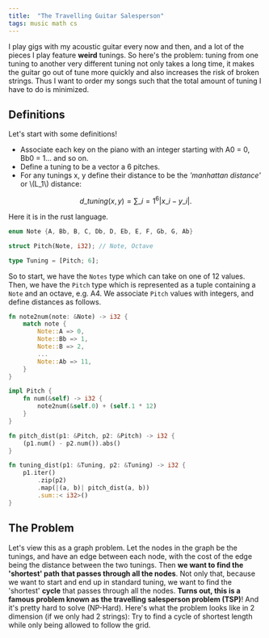 ```yaml
---
title:  "The Travelling Guitar Salesperson"
tags: music math cs
---
```




I play gigs with my acoustic guitar every now and then, and a lot of the pieces I play feature **weird** tunings. So here's the problem: tuning from one tuning to another very different tuning not only takes a long time, it makes the guitar go out of tune more quickly and also increases the risk of broken strings. Thus I want to order my songs such that the total amount of tuning I have to do is minimized.

## Definitions
Let's start with some definitions!
* Associate each key on the piano with an integer starting with A0 = 0, Bb0 = 1... and so on.
* Define a tuning to be a vector a 6 pitches.
* For any tunings x, y define their distance to be the *'manhattan distance'* or \\(L_1\\) distance:

$$d\_{tuning}(x, y) = \sum\_{i=1}^6 |x\_i - y\_i|.$$

Here it is in the rust language.

```rust
enum Note {A, Bb, B, C, Db, D, Eb, E, F, Gb, G, Ab}

struct Pitch(Note, i32); // Note, Octave

type Tuning = [Pitch; 6];
```

So to start, we have the `Notes` type which can take on one of 12 values. Then, we have the `Pitch` type which is represented as a tuple containing a `Note` and an octave, e.g. A4. We associate `Pitch` values with integers, and define distances as follows.

```rust
fn note2num(note: &Note) -> i32 {
    match note {
        Note::A => 0,
        Note::Bb => 1,
        Note::B => 2,
        ...
        Note::Ab => 11,
    }
}

impl Pitch {
    fn num(&self) -> i32 {
        note2num(&self.0) + (self.1 * 12)
    }
}

fn pitch_dist(p1: &Pitch, p2: &Pitch) -> i32 {
    (p1.num() - p2.num()).abs()
}

fn tuning_dist(p1: &Tuning, p2: &Tuning) -> i32 {
    p1.iter()
        .zip(p2)
        .map(|(a, b)| pitch_dist(a, b))
        .sum::< i32>()
}
```

## The Problem

Let's view this as a graph problem. Let the nodes in the graph be the tunings, and have an edge between each node, with the cost of the edge being the distance between the two tunings. Then **we want to find the 'shortest' path that passes through all the nodes**. Not only that, because we want to start and end up in standard tuning, we want to find the 'shortest' **cycle** that passes through all the nodes. **Turns out, this is a famous problem known as the travelling salesperson problem (TSP)**! And it's pretty hard to solve (NP-Hard). Here's what the problem looks like in 2 dimension (if we only had 2 strings): Try to find a cycle of shortest length while only being allowed to follow the grid.


<script type="text/javascript">window.PlotlyConfig = {MathJaxConfig: 'local'};</script>
<script src="https://cdn.plot.ly/plotly-latest.min.js"></script>    
<div id="95301a00-ba5c-49e0-8b5c-34428713a00d" class="plotly-graph-div" style="height:100%; width:40%;"></div>
<script type="text/javascript">
    window.PLOTLYENV=window.PLOTLYENV || {};
    if (document.getElementById("95301a00-ba5c-49e0-8b5c-34428713a00d")) {
        Plotly.newPlot(
            '95301a00-ba5c-49e0-8b5c-34428713a00d',
            [{"hovertemplate": "first_string=%{x}<br>second_string=%{y}<br>size=%{marker.size}<extra></extra>", "legendgroup": "", "marker": {"color": "#636efa", "size": [4, 4, 4, 4, 4, 4, 4, 4, 4, 4, 4], "sizemode": "area", "sizeref": 0.01, "symbol": "circle"}, "mode": "markers", "name": "", "orientation": "v", "showlegend": false, "type": "scatter", "x": [2, 4, 5, 4, 3, 1, 4, 4, 6, 6, 3], "xaxis": "x", "y": [4, 1, 3, 2, 5, 1, 6, 4, 1, 6, 3], "yaxis": "y"}],
            {"legend": {"itemsizing": "constant", "tracegroupgap": 0}, "margin": {"t": 60}, "template": {"data": {"bar": [{"error_x": {"color": "#2a3f5f"}, "error_y": {"color": "#2a3f5f"}, "marker": {"line": {"color": "white", "width": 0.5}}, "type": "bar"}], "barpolar": [{"marker": {"line": {"color": "white", "width": 0.5}}, "type": "barpolar"}], "carpet": [{"aaxis": {"endlinecolor": "#2a3f5f", "gridcolor": "#C8D4E3", "linecolor": "#C8D4E3", "minorgridcolor": "#C8D4E3", "startlinecolor": "#2a3f5f"}, "baxis": {"endlinecolor": "#2a3f5f", "gridcolor": "#C8D4E3", "linecolor": "#C8D4E3", "minorgridcolor": "#C8D4E3", "startlinecolor": "#2a3f5f"}, "type": "carpet"}], "choropleth": [{"colorbar": {"outlinewidth": 0, "ticks": ""}, "type": "choropleth"}], "contour": [{"colorbar": {"outlinewidth": 0, "ticks": ""}, "colorscale": [[0.0, "#0d0887"], [0.1111111111111111, "#46039f"], [0.2222222222222222, "#7201a8"], [0.3333333333333333, "#9c179e"], [0.4444444444444444, "#bd3786"], [0.5555555555555556, "#d8576b"], [0.6666666666666666, "#ed7953"], [0.7777777777777778, "#fb9f3a"], [0.8888888888888888, "#fdca26"], [1.0, "#f0f921"]], "type": "contour"}], "contourcarpet": [{"colorbar": {"outlinewidth": 0, "ticks": ""}, "type": "contourcarpet"}], "heatmap": [{"colorbar": {"outlinewidth": 0, "ticks": ""}, "colorscale": [[0.0, "#0d0887"], [0.1111111111111111, "#46039f"], [0.2222222222222222, "#7201a8"], [0.3333333333333333, "#9c179e"], [0.4444444444444444, "#bd3786"], [0.5555555555555556, "#d8576b"], [0.6666666666666666, "#ed7953"], [0.7777777777777778, "#fb9f3a"], [0.8888888888888888, "#fdca26"], [1.0, "#f0f921"]], "type": "heatmap"}], "heatmapgl": [{"colorbar": {"outlinewidth": 0, "ticks": ""}, "colorscale": [[0.0, "#0d0887"], [0.1111111111111111, "#46039f"], [0.2222222222222222, "#7201a8"], [0.3333333333333333, "#9c179e"], [0.4444444444444444, "#bd3786"], [0.5555555555555556, "#d8576b"], [0.6666666666666666, "#ed7953"], [0.7777777777777778, "#fb9f3a"], [0.8888888888888888, "#fdca26"], [1.0, "#f0f921"]], "type": "heatmapgl"}], "histogram": [{"marker": {"colorbar": {"outlinewidth": 0, "ticks": ""}}, "type": "histogram"}], "histogram2d": [{"colorbar": {"outlinewidth": 0, "ticks": ""}, "colorscale": [[0.0, "#0d0887"], [0.1111111111111111, "#46039f"], [0.2222222222222222, "#7201a8"], [0.3333333333333333, "#9c179e"], [0.4444444444444444, "#bd3786"], [0.5555555555555556, "#d8576b"], [0.6666666666666666, "#ed7953"], [0.7777777777777778, "#fb9f3a"], [0.8888888888888888, "#fdca26"], [1.0, "#f0f921"]], "type": "histogram2d"}], "histogram2dcontour": [{"colorbar": {"outlinewidth": 0, "ticks": ""}, "colorscale": [[0.0, "#0d0887"], [0.1111111111111111, "#46039f"], [0.2222222222222222, "#7201a8"], [0.3333333333333333, "#9c179e"], [0.4444444444444444, "#bd3786"], [0.5555555555555556, "#d8576b"], [0.6666666666666666, "#ed7953"], [0.7777777777777778, "#fb9f3a"], [0.8888888888888888, "#fdca26"], [1.0, "#f0f921"]], "type": "histogram2dcontour"}], "mesh3d": [{"colorbar": {"outlinewidth": 0, "ticks": ""}, "type": "mesh3d"}], "parcoords": [{"line": {"colorbar": {"outlinewidth": 0, "ticks": ""}}, "type": "parcoords"}], "pie": [{"automargin": true, "type": "pie"}], "scatter": [{"marker": {"colorbar": {"outlinewidth": 0, "ticks": ""}}, "type": "scatter"}], "scatter3d": [{"line": {"colorbar": {"outlinewidth": 0, "ticks": ""}}, "marker": {"colorbar": {"outlinewidth": 0, "ticks": ""}}, "type": "scatter3d"}], "scattercarpet": [{"marker": {"colorbar": {"outlinewidth": 0, "ticks": ""}}, "type": "scattercarpet"}], "scattergeo": [{"marker": {"colorbar": {"outlinewidth": 0, "ticks": ""}}, "type": "scattergeo"}], "scattergl": [{"marker": {"colorbar": {"outlinewidth": 0, "ticks": ""}}, "type": "scattergl"}], "scattermapbox": [{"marker": {"colorbar": {"outlinewidth": 0, "ticks": ""}}, "type": "scattermapbox"}], "scatterpolar": [{"marker": {"colorbar": {"outlinewidth": 0, "ticks": ""}}, "type": "scatterpolar"}], "scatterpolargl": [{"marker": {"colorbar": {"outlinewidth": 0, "ticks": ""}}, "type": "scatterpolargl"}], "scatterternary": [{"marker": {"colorbar": {"outlinewidth": 0, "ticks": ""}}, "type": "scatterternary"}], "surface": [{"colorbar": {"outlinewidth": 0, "ticks": ""}, "colorscale": [[0.0, "#0d0887"], [0.1111111111111111, "#46039f"], [0.2222222222222222, "#7201a8"], [0.3333333333333333, "#9c179e"], [0.4444444444444444, "#bd3786"], [0.5555555555555556, "#d8576b"], [0.6666666666666666, "#ed7953"], [0.7777777777777778, "#fb9f3a"], [0.8888888888888888, "#fdca26"], [1.0, "#f0f921"]], "type": "surface"}], "table": [{"cells": {"fill": {"color": "#EBF0F8"}, "line": {"color": "white"}}, "header": {"fill": {"color": "#C8D4E3"}, "line": {"color": "white"}}, "type": "table"}]}, "layout": {"annotationdefaults": {"arrowcolor": "#2a3f5f", "arrowhead": 0, "arrowwidth": 1}, "coloraxis": {"colorbar": {"outlinewidth": 0, "ticks": ""}}, "colorscale": {"diverging": [[0, "#8e0152"], [0.1, "#c51b7d"], [0.2, "#de77ae"], [0.3, "#f1b6da"], [0.4, "#fde0ef"], [0.5, "#f7f7f7"], [0.6, "#e6f5d0"], [0.7, "#b8e186"], [0.8, "#7fbc41"], [0.9, "#4d9221"], [1, "#276419"]], "sequential": [[0.0, "#0d0887"], [0.1111111111111111, "#46039f"], [0.2222222222222222, "#7201a8"], [0.3333333333333333, "#9c179e"], [0.4444444444444444, "#bd3786"], [0.5555555555555556, "#d8576b"], [0.6666666666666666, "#ed7953"], [0.7777777777777778, "#fb9f3a"], [0.8888888888888888, "#fdca26"], [1.0, "#f0f921"]], "sequentialminus": [[0.0, "#0d0887"], [0.1111111111111111, "#46039f"], [0.2222222222222222, "#7201a8"], [0.3333333333333333, "#9c179e"], [0.4444444444444444, "#bd3786"], [0.5555555555555556, "#d8576b"], [0.6666666666666666, "#ed7953"], [0.7777777777777778, "#fb9f3a"], [0.8888888888888888, "#fdca26"], [1.0, "#f0f921"]]}, "colorway": ["#636efa", "#EF553B", "#00cc96", "#ab63fa", "#FFA15A", "#19d3f3", "#FF6692", "#B6E880", "#FF97FF", "#FECB52"], "font": {"color": "#2a3f5f"}, "geo": {"bgcolor": "white", "lakecolor": "white", "landcolor": "white", "showlakes": true, "showland": true, "subunitcolor": "#C8D4E3"}, "hoverlabel": {"align": "left"}, "hovermode": "closest", "mapbox": {"style": "light"}, "paper_bgcolor": "white", "plot_bgcolor": "white", "polar": {"angularaxis": {"gridcolor": "#EBF0F8", "linecolor": "#EBF0F8", "ticks": ""}, "bgcolor": "white", "radialaxis": {"gridcolor": "#EBF0F8", "linecolor": "#EBF0F8", "ticks": ""}}, "scene": {"xaxis": {"backgroundcolor": "white", "gridcolor": "#DFE8F3", "gridwidth": 2, "linecolor": "#EBF0F8", "showbackground": true, "ticks": "", "zerolinecolor": "#EBF0F8"}, "yaxis": {"backgroundcolor": "white", "gridcolor": "#DFE8F3", "gridwidth": 2, "linecolor": "#EBF0F8", "showbackground": true, "ticks": "", "zerolinecolor": "#EBF0F8"}, "zaxis": {"backgroundcolor": "white", "gridcolor": "#DFE8F3", "gridwidth": 2, "linecolor": "#EBF0F8", "showbackground": true, "ticks": "", "zerolinecolor": "#EBF0F8"}}, "shapedefaults": {"line": {"color": "#2a3f5f"}}, "ternary": {"aaxis": {"gridcolor": "#DFE8F3", "linecolor": "#A2B1C6", "ticks": ""}, "baxis": {"gridcolor": "#DFE8F3", "linecolor": "#A2B1C6", "ticks": ""}, "bgcolor": "white", "caxis": {"gridcolor": "#DFE8F3", "linecolor": "#A2B1C6", "ticks": ""}}, "title": {"x": 0.05}, "xaxis": {"automargin": true, "gridcolor": "#EBF0F8", "linecolor": "#EBF0F8", "ticks": "", "title": {"standoff": 15}, "zerolinecolor": "#EBF0F8", "zerolinewidth": 2}, "yaxis": {"automargin": true, "gridcolor": "#EBF0F8", "linecolor": "#EBF0F8", "ticks": "", "title": {"standoff": 15}, "zerolinecolor": "#EBF0F8", "zerolinewidth": 2}}}, "xaxis": {"anchor": "y", "domain": [0.0, 1.0], "dtick": 1, "gridcolor": "lightgray", "gridwidth": 2, "showgrid": true, "showticklabels": false, "tick0": 0, "title": {"text": ""}}, "yaxis": {"anchor": "x", "domain": [0.0, 1.0], "dtick": 1, "gridcolor": "lightgray", "gridwidth": 2, "showgrid": true, "showticklabels": false, "tick0": 0, "title": {"text": ""}}},
            {"responsive": true}
        )
    };
    
</script>


What was the shortest cycle you could find? In this example, the solution is below with length 28.

<script type="text/javascript">window.PlotlyConfig={MathJaxConfig:"local"}</script><script src="https://cdn.plot.ly/plotly-latest.min.js"></script><div id="98b4fca2-9956-4066-ad5b-124fa3772b5b" class="plotly-graph-div" style="height:100%;width:40%"></div><script type="text/javascript">window.PLOTLYENV=window.PLOTLYENV||{},document.getElementById("98b4fca2-9956-4066-ad5b-124fa3772b5b")&&Plotly.newPlot("98b4fca2-9956-4066-ad5b-124fa3772b5b",[{hovertemplate:"first_string=%{x}<br>second_string=%{y}<br>size=%{marker.size}<br>ord=%{text}<extra></extra>",legendgroup:"",marker:{color:"#636efa",size:[4,4,4,4,4,4,4,4,4,4,4],sizemode:"area",sizeref:.01,symbol:"circle"},mode:"markers+text",name:"",orientation:"v",showlegend:!1,text:[0,6,4,5,1,8,2,10,7,3,9],textfont:{size:20},type:"scatter",x:[2,4,5,4,3,1,4,4,6,6,3],xaxis:"x",y:[4,1,3,2,5,1,6,4,1,6,3],yaxis:"y"}],{legend:{itemsizing:"constant",tracegroupgap:0},margin:{t:60},template:{data:{bar:[{error_x:{color:"#2a3f5f"},error_y:{color:"#2a3f5f"},marker:{line:{color:"white",width:.5}},type:"bar"}],barpolar:[{marker:{line:{color:"white",width:.5}},type:"barpolar"}],carpet:[{aaxis:{endlinecolor:"#2a3f5f",gridcolor:"#C8D4E3",linecolor:"#C8D4E3",minorgridcolor:"#C8D4E3",startlinecolor:"#2a3f5f"},baxis:{endlinecolor:"#2a3f5f",gridcolor:"#C8D4E3",linecolor:"#C8D4E3",minorgridcolor:"#C8D4E3",startlinecolor:"#2a3f5f"},type:"carpet"}],choropleth:[{colorbar:{outlinewidth:0,ticks:""},type:"choropleth"}],contour:[{colorbar:{outlinewidth:0,ticks:""},colorscale:[[0,"#0d0887"],[.1111111111111111,"#46039f"],[.2222222222222222,"#7201a8"],[.3333333333333333,"#9c179e"],[.4444444444444444,"#bd3786"],[.5555555555555556,"#d8576b"],[.6666666666666666,"#ed7953"],[.7777777777777778,"#fb9f3a"],[.8888888888888888,"#fdca26"],[1,"#f0f921"]],type:"contour"}],contourcarpet:[{colorbar:{outlinewidth:0,ticks:""},type:"contourcarpet"}],heatmap:[{colorbar:{outlinewidth:0,ticks:""},colorscale:[[0,"#0d0887"],[.1111111111111111,"#46039f"],[.2222222222222222,"#7201a8"],[.3333333333333333,"#9c179e"],[.4444444444444444,"#bd3786"],[.5555555555555556,"#d8576b"],[.6666666666666666,"#ed7953"],[.7777777777777778,"#fb9f3a"],[.8888888888888888,"#fdca26"],[1,"#f0f921"]],type:"heatmap"}],heatmapgl:[{colorbar:{outlinewidth:0,ticks:""},colorscale:[[0,"#0d0887"],[.1111111111111111,"#46039f"],[.2222222222222222,"#7201a8"],[.3333333333333333,"#9c179e"],[.4444444444444444,"#bd3786"],[.5555555555555556,"#d8576b"],[.6666666666666666,"#ed7953"],[.7777777777777778,"#fb9f3a"],[.8888888888888888,"#fdca26"],[1,"#f0f921"]],type:"heatmapgl"}],histogram:[{marker:{colorbar:{outlinewidth:0,ticks:""}},type:"histogram"}],histogram2d:[{colorbar:{outlinewidth:0,ticks:""},colorscale:[[0,"#0d0887"],[.1111111111111111,"#46039f"],[.2222222222222222,"#7201a8"],[.3333333333333333,"#9c179e"],[.4444444444444444,"#bd3786"],[.5555555555555556,"#d8576b"],[.6666666666666666,"#ed7953"],[.7777777777777778,"#fb9f3a"],[.8888888888888888,"#fdca26"],[1,"#f0f921"]],type:"histogram2d"}],histogram2dcontour:[{colorbar:{outlinewidth:0,ticks:""},colorscale:[[0,"#0d0887"],[.1111111111111111,"#46039f"],[.2222222222222222,"#7201a8"],[.3333333333333333,"#9c179e"],[.4444444444444444,"#bd3786"],[.5555555555555556,"#d8576b"],[.6666666666666666,"#ed7953"],[.7777777777777778,"#fb9f3a"],[.8888888888888888,"#fdca26"],[1,"#f0f921"]],type:"histogram2dcontour"}],mesh3d:[{colorbar:{outlinewidth:0,ticks:""},type:"mesh3d"}],parcoords:[{line:{colorbar:{outlinewidth:0,ticks:""}},type:"parcoords"}],pie:[{automargin:!0,type:"pie"}],scatter:[{marker:{colorbar:{outlinewidth:0,ticks:""}},type:"scatter"}],scatter3d:[{line:{colorbar:{outlinewidth:0,ticks:""}},marker:{colorbar:{outlinewidth:0,ticks:""}},type:"scatter3d"}],scattercarpet:[{marker:{colorbar:{outlinewidth:0,ticks:""}},type:"scattercarpet"}],scattergeo:[{marker:{colorbar:{outlinewidth:0,ticks:""}},type:"scattergeo"}],scattergl:[{marker:{colorbar:{outlinewidth:0,ticks:""}},type:"scattergl"}],scattermapbox:[{marker:{colorbar:{outlinewidth:0,ticks:""}},type:"scattermapbox"}],scatterpolar:[{marker:{colorbar:{outlinewidth:0,ticks:""}},type:"scatterpolar"}],scatterpolargl:[{marker:{colorbar:{outlinewidth:0,ticks:""}},type:"scatterpolargl"}],scatterternary:[{marker:{colorbar:{outlinewidth:0,ticks:""}},type:"scatterternary"}],surface:[{colorbar:{outlinewidth:0,ticks:""},colorscale:[[0,"#0d0887"],[.1111111111111111,"#46039f"],[.2222222222222222,"#7201a8"],[.3333333333333333,"#9c179e"],[.4444444444444444,"#bd3786"],[.5555555555555556,"#d8576b"],[.6666666666666666,"#ed7953"],[.7777777777777778,"#fb9f3a"],[.8888888888888888,"#fdca26"],[1,"#f0f921"]],type:"surface"}],table:[{cells:{fill:{color:"#EBF0F8"},line:{color:"white"}},header:{fill:{color:"#C8D4E3"},line:{color:"white"}},type:"table"}]},layout:{annotationdefaults:{arrowcolor:"#2a3f5f",arrowhead:0,arrowwidth:1},coloraxis:{colorbar:{outlinewidth:0,ticks:""}},colorscale:{diverging:[[0,"#8e0152"],[.1,"#c51b7d"],[.2,"#de77ae"],[.3,"#f1b6da"],[.4,"#fde0ef"],[.5,"#f7f7f7"],[.6,"#e6f5d0"],[.7,"#b8e186"],[.8,"#7fbc41"],[.9,"#4d9221"],[1,"#276419"]],sequential:[[0,"#0d0887"],[.1111111111111111,"#46039f"],[.2222222222222222,"#7201a8"],[.3333333333333333,"#9c179e"],[.4444444444444444,"#bd3786"],[.5555555555555556,"#d8576b"],[.6666666666666666,"#ed7953"],[.7777777777777778,"#fb9f3a"],[.8888888888888888,"#fdca26"],[1,"#f0f921"]],sequentialminus:[[0,"#0d0887"],[.1111111111111111,"#46039f"],[.2222222222222222,"#7201a8"],[.3333333333333333,"#9c179e"],[.4444444444444444,"#bd3786"],[.5555555555555556,"#d8576b"],[.6666666666666666,"#ed7953"],[.7777777777777778,"#fb9f3a"],[.8888888888888888,"#fdca26"],[1,"#f0f921"]]},colorway:["#636efa","#EF553B","#00cc96","#ab63fa","#FFA15A","#19d3f3","#FF6692","#B6E880","#FF97FF","#FECB52"],font:{color:"#2a3f5f"},geo:{bgcolor:"white",lakecolor:"white",landcolor:"white",showlakes:!0,showland:!0,subunitcolor:"#C8D4E3"},hoverlabel:{align:"left"},hovermode:"closest",mapbox:{style:"light"},paper_bgcolor:"white",plot_bgcolor:"white",polar:{angularaxis:{gridcolor:"#EBF0F8",linecolor:"#EBF0F8",ticks:""},bgcolor:"white",radialaxis:{gridcolor:"#EBF0F8",linecolor:"#EBF0F8",ticks:""}},scene:{xaxis:{backgroundcolor:"white",gridcolor:"#DFE8F3",gridwidth:2,linecolor:"#EBF0F8",showbackground:!0,ticks:"",zerolinecolor:"#EBF0F8"},yaxis:{backgroundcolor:"white",gridcolor:"#DFE8F3",gridwidth:2,linecolor:"#EBF0F8",showbackground:!0,ticks:"",zerolinecolor:"#EBF0F8"},zaxis:{backgroundcolor:"white",gridcolor:"#DFE8F3",gridwidth:2,linecolor:"#EBF0F8",showbackground:!0,ticks:"",zerolinecolor:"#EBF0F8"}},shapedefaults:{line:{color:"#2a3f5f"}},ternary:{aaxis:{gridcolor:"#DFE8F3",linecolor:"#A2B1C6",ticks:""},baxis:{gridcolor:"#DFE8F3",linecolor:"#A2B1C6",ticks:""},bgcolor:"white",caxis:{gridcolor:"#DFE8F3",linecolor:"#A2B1C6",ticks:""}},title:{x:.05},xaxis:{automargin:!0,gridcolor:"#EBF0F8",linecolor:"#EBF0F8",ticks:"",title:{standoff:15},zerolinecolor:"#EBF0F8",zerolinewidth:2},yaxis:{automargin:!0,gridcolor:"#EBF0F8",linecolor:"#EBF0F8",ticks:"",title:{standoff:15},zerolinecolor:"#EBF0F8",zerolinewidth:2}}},xaxis:{anchor:"y",domain:[0,1],dtick:1,gridcolor:"lightgray",gridwidth:2,showgrid:!0,showticklabels:!1,tick0:0,title:{text:""}},yaxis:{anchor:"x",domain:[0,1],dtick:1,gridcolor:"lightgray",gridwidth:2,showgrid:!0,showticklabels:!1,tick0:0,title:{text:""}}},{responsive:!0})</script>

Our problem is just the same but the points are 6 dimensional instead of 2.
Here is the list of tunings we are working with (there are 14 of them).

```rust
[E2, A3, D3, G3, B3, E4]
[D2, A3, D3, G3, A3, D4]
[D2, A3, D3, Gb3, A3, D4]
[B2, E2, D3, Gb3, A3, D4]
[E2, B3, D3, G3, B3, D4]
[E2, B3, D3, G3, B3, E4]
[B2, Gb2, Db3, Gb3, B3, Gb4]
[E2, C3, D3, G3, A3, D4]
[D2, A3, D3, G3, C3, E4]
[C2, G2, D3, F3, Bb3, D4]
[Gb2, A3, B3, E3, Ab2, B4]
[Db2, Ab2, E3, Gb3, B3, Eb4]
[D2, A3, E3, F3, C3, E4]
[D2, G2, D3, G3, B3, E4]
```

## Brute Force Search
There are some really [cool algorithms for TSP](https://en.wikipedia.org/wiki/Travelling_salesman_problem#Computing_a_solution). But for my case, the simplest one - brute force - will suffice. This approach is to simply try every single cycle. We have 14 tunings, so how many cycles are there? Well because it's a cycle, it doesn't matter with which element it starts/ends with. So fix one, and then pick the order of the remaining 13 tunings (actually there are even fewer because the 'reverse cycle' has the same cost but I'll just ignore this). Thus we have \\(13! = 6,227,020,800\\) tunings cycles to look through! The brute force search algorithm is implemented here.

```rust
fn brute_force(tunings: &Vec<Tuning>) -> (i32, Vec<usize>) {
    let len = tunings.len();
    let first = &tunings[0];
    (1..len)
        .into_iter()
        .permutations(len - 1)
        .progress_count(fact((len as i32) - 1)) // Loading bar
        .map(|ord| (tuning_seq_dist_ord(tunings, &first, &ord), ord))
        .min_by_key(|x| x.0)
        .unwrap()
}
```

After running this, we found that the following cycle was optimal with weight 84 :)

```rust
[E2, A3, D3, G3, B3, E4]
[E2, B3, D3, G3, B3, E4]
[E2, B3, D3, G3, B3, D4]
[E2, C3, D3, G3, A3, D4]
[D2, A3, D3, G3, A3, D4]
[D2, A3, D3, Gb3, A3, D4]
[Gb2, A3, B3, E3, Ab2, B4]
[C2, G2, D3, F3, Bb3, D4]
[B2, E2, D3, Gb3, A3, D4]
[B2, Gb2, Db3, Gb3, B3, Gb4]
[Db2, Ab2, E3, Gb3, B3, Eb4]
[D2, A3, E3, F3, C3, E4]
[D2, A3, D3, G3, C3, E4]
[D2, G2, D3, G3, B3, E4]
[E2, A3, D3, G3, B3, E4]
```

Yay!